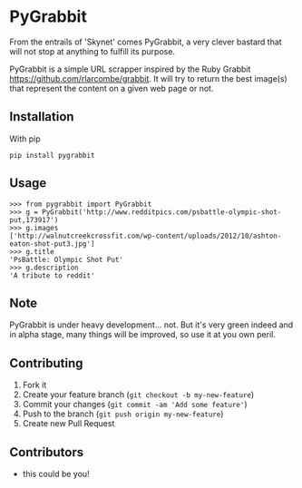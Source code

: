 # PyGrabbit

From the entrails of 'Skynet' comes PyGrabbit, a very clever bastard that will not stop at anything to fulfill its purpose.

PyGrabbit is a simple URL scrapper inspired by the Ruby Grabbit https://github.com/rlarcombe/grabbit. It will try to return the best image(s) that represent the content on a given web page or not.

## Installation

With pip

    pip install pygrabbit

## Usage

    >>> from pygrabbit import PyGrabbit
    >>> g = PyGrabbit('http://www.redditpics.com/psbattle-olympic-shot-put,173917')
    >>> g.images
    ['http://walnutcreekcrossfit.com/wp-content/uploads/2012/10/ashton-eaton-shot-put3.jpg']
    >>> g.title
    'PsBattle: Olympic Shot Put'
    >>> g.description
    'A tribute to reddit'

## Note

PyGrabbit is under heavy development... not. But it's very green indeed and in alpha stage, many things will be improved, so use it at you own peril.

## Contributing

1. Fork it
2. Create your feature branch (`git checkout -b my-new-feature`)
3. Commit your changes (`git commit -am 'Add some feature'`)
4. Push to the branch (`git push origin my-new-feature`)
5. Create new Pull Request


## Contributors

* this could be you!
